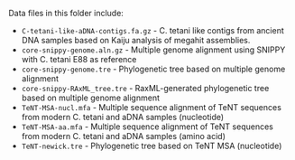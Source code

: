 Data files in this folder include:

* `C-tetani-like-aDNA-contigs.fa.gz` - C. tetani like contigs from ancient DNA samples based on Kaiju analysis of megahit assemblies.
* `core-snippy-genome.aln.gz` - Multiple genome alignment using SNIPPY with C. tetani E88 as reference
* `core-snippy-genome.tre` - Phylogenetic tree based on multiple genome alignment 
* `core-snippy-RAxML_tree.tre` - RaxML-generated phylogenetic tree based on multiple genome alignment 
* `TeNT-MSA-nucl.mfa` - Multiple sequence alignment of TeNT sequences from modern C. tetani and aDNA samples (nucleotide)
* `TeNT-MSA-aa.mfa` - Multiple sequence alignment of TeNT sequences from modern C. tetani and aDNA samples (amino acid)
* `TeNT-newick.tre` - Phylogenetic tree based on TeNT MSA (nucleotide)
